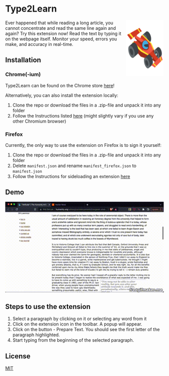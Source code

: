 # Type2Learn
<img src="images/rcd128.png" align="right"
     alt="TYPE2LEARN logo" width="120" height="178">

Ever happened that while reading a long article, you cannot concentrate and read the same line again and again? Try this extension now! Read the text by typing it on the webpage itself. Monitor your speed, errors you make, and accuracy in real-time.

## Installation

### Chrome(-ium)
Type2Learn can be found on the Chrome store [here](https://chrome.google.com/webstore/detail/type2learn/fhaenfmnpmhafnbamailokcjjbpmehig)!

Alternatively, you can also install the extension locally:
1. Clone the repo or download the files in a .zip-file and unpack it into any folder
2. Follow the Instructions listed [here](https://developer.chrome.com/docs/extensions/mv3/getstarted/development-basics/#load-unpacked) (might slightly vary if you use any other Chromium browser)

### Firefox
Currently, the only way to use the extension on Firefox is to sign it yourself:
1. Clone the repo or download the files in a .zip-file and unpack it into any folder
2. Delete `manifest.json` and rename `manifest_firefox.json` to `manifest.json`
2. Follow the Instructions for sideloading an extension [here](https://extensionworkshop.com/documentation/publish/distribute-sideloading/)

## Demo

<img src="demo.gif" width="600">

## Steps to use the extension

1) Select a paragraph by clicking on it or selecting any word from it
2) Click on the extension icon in the toolbar. A popup will appear.
3) Click on the button - Prepare Text. You should see the first letter of the paragraph highlighted.
4) Start typing from the beginning of the selected paragraph.

## License

[MIT](https://choosealicense.com/licenses/mit/)
